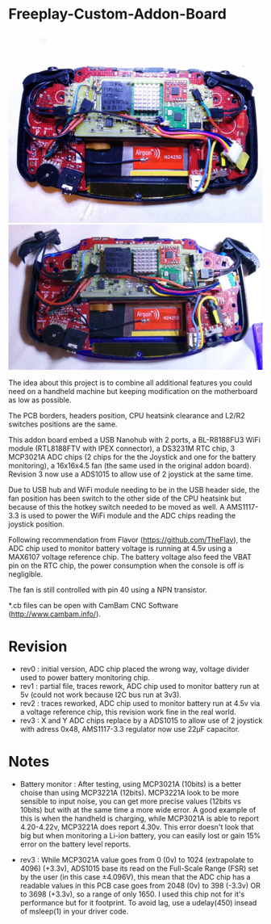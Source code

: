 # Freeplay-Custom-Addon-Board

![Rev 2](https://github.com/porcinus/Freeplay-Custom-Addon-Board/blob/master/preview/02.jpg)
![Rev 3](https://github.com/porcinus/Freeplay-Custom-Addon-Board/blob/master/preview/04.jpg)

The idea about this project is to combine all additional features you could need on a handheld machine but keeping modification on the motherboard as low as possible.

The PCB borders, headers position, CPU heatsink clearance and L2/R2 switches positions are the same.

This addon board embed a USB Nanohub with 2 ports, a BL-R8188FU3 WiFi module (RTL8188FTV with IPEX connector), a DS3231M RTC chip, 3 MCP3021A ADC chips (2 chips for the the Joystick and one for the battery monitoring), a 16x16x4.5 fan (the same used in the original addon board). Revision 3 now use a ADS1015 to allow use of 2 joystick at the same time.

Due to USB hub and WiFi module needing to be in the USB header side, the fan position has been switch to the other side of the CPU heatsink but because of this the hotkey switch needed to be moved as well.
A AMS1117-3.3 is used to power the WiFi module and the ADC chips reading the joystick position.

Following recommendation from Flavor (https://github.com/TheFlav), the ADC chip used to monitor battery voltage is running at 4.5v using a MAX6107 voltage reference chip.
The battery voltage also feed the VBAT pin on the RTC chip, the power consumption when the console is off is negligible.

The fan is still controlled with pin 40 using a NPN transistor.

*.cb files can be open with CamBam CNC Software (http://www.cambam.info/).


# Revision
- rev0 : initial version, ADC chip placed the wrong way, voltage divider used to power battery monitoring chip.
- rev1 : partial file, traces rework, ADC chip used to monitor battery run at 5v (could not work because I2C bus run at 3v3).
- rev2 : traces reworked, ADC chip used to monitor battery run at 4.5v via a voltage reference chip, this revision work fine in the real world.
- rev3 : X and Y ADC chips replace by a ADS1015 to allow use of 2 joystick with adress 0x48, AMS1117-3.3 regulator now use 22µF capacitor.

# Notes
- Battery monitor : After testing, using MCP3021A (10bits) is a better choise than using MCP3221A (12bits). MCP3221A look to be more sensible to input noise, you can get more precise values (12bits vs 10bits) but with at the same time a more wide error.
A good example of this is when the handheld is charging, while MCP3021A is able to report 4.20-4.22v, MCP3221A does report 4.30v. This error doesn't look that big but when monitoring a Li-ion battery, you can easily lost or gain 15% error on the battery level reports.

- rev3 : While MCP3021A value goes from 0 (0v) to 1024 (extrapolate to 4096) (+3.3v), ADS1015 base its read on the Full-Scale Range (FSR) set by the user (in this case ±4.096V), this mean that the ADC chip has a readable values in this PCB case goes from 2048 (0v) to 398 (-3.3v) OR to 3698 (+3.3v), so a range of only 1650. I used this chip not for it's performance but for it footprint. To avoid lag, use a udelay(450) insead of msleep(1) in your driver code.
